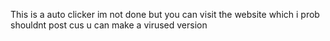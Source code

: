 This is a auto clicker im not done but you can visit the website  which i prob shouldnt post cus u can make a virused version
